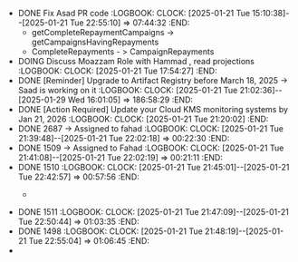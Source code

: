 - DONE Fix Asad PR code
  :LOGBOOK:
  CLOCK: [2025-01-21 Tue 15:10:38]--[2025-01-21 Tue 22:55:10] =>  07:44:32
  :END:
	- getCompleteRepaymentCampaigns -> getCampaignsHavingRepayments
	- CompleteRepayments - > CampaignRepayments
- DOING Discuss Moazzam Role with Hammad , read projections
  :LOGBOOK:
  CLOCK: [2025-01-21 Tue 17:54:27]
  :END:
- DONE [Reminder] Upgrade to Artifact Registry before March 18, 2025 -> Saad is working on it
  :LOGBOOK:
  CLOCK: [2025-01-21 Tue 21:02:36]--[2025-01-29 Wed 16:01:05] =>  186:58:29
  :END:
- DONE [Action Required] Update your Cloud KMS monitoring systems by Jan 21, 2026
  :LOGBOOK:
  CLOCK: [2025-01-21 Tue 21:20:02]
  :END:
- DONE 2687 -> Assigned to fahad
  :LOGBOOK:
  CLOCK: [2025-01-21 Tue 21:39:48]--[2025-01-21 Tue 22:02:18] =>  00:22:30
  :END:
- DONE 1509 -> Assigned to Fahad
  :LOGBOOK:
  CLOCK: [2025-01-21 Tue 21:41:08]--[2025-01-21 Tue 22:02:19] =>  00:21:11
  :END:
- DONE 1510
  :LOGBOOK:
  CLOCK: [2025-01-21 Tue 21:45:01]--[2025-01-21 Tue 22:42:57] =>  00:57:56
  :END:
	- ```apl
	  ```
- DONE 1511
  :LOGBOOK:
  CLOCK: [2025-01-21 Tue 21:47:09]--[2025-01-21 Tue 22:50:44] =>  01:03:35
  :END:
- DONE 1498
  :LOGBOOK:
  CLOCK: [2025-01-21 Tue 21:48:19]--[2025-01-21 Tue 22:55:04] =>  01:06:45
  :END:
-